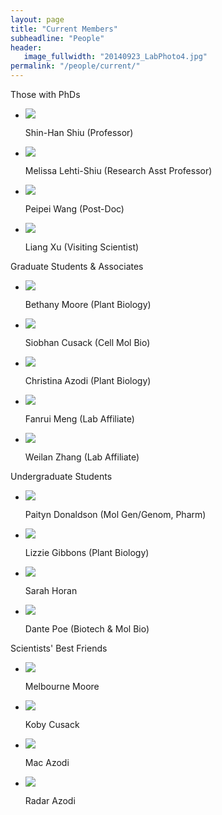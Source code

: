 ```yaml
---
layout: page
title: "Current Members"
subheadline: "People"
header:
   image_fullwidth: "20140923_LabPhoto4.jpg"
permalink: "/people/current/"
---
```

<head>
  <base href="https://ShiuLab.github.io/images/people/" target="_blank">
</head>


Those with PhDs
<html>
<body>
<ul class="small-block-grid-2 medium-block-grid-3 large-block-grid-4">
  <li><img src="shinhan.png"><p>Shin-Han Shiu (Professor)</p></li>
  <li><img src="melissa.jpg"><p>Melissa Lehti-Shiu (Research Asst Professor)</p></li>
  <li><img src="peipei.jpg"><p>Peipei Wang (Post-Doc)</p></li>
  <li><img src="liang.jpg"><p>Liang Xu (Visiting Scientist)</p></li>
</ul>
</body>
</html>


Graduate Students & Associates
<html>
<body>
<ul class="small-block-grid-2 medium-block-grid-3 large-block-grid-4">
  <li><img src="beth.jpg"><p>Bethany Moore (Plant Biology)</p></li>
  <li><img src="siobhan.jpg"><p>Siobhan Cusack (Cell Mol Bio)</p></li>
  <li><img src="christina.jpg"><p>Christina Azodi (Plant Biology)</p></li>
  <li><img src="fanrui.jpg"><p>Fanrui Meng (Lab Affiliate)</p></li>
  <li><img src="weilan.jpg"><p>Weilan Zhang (Lab Affiliate)</p></li>
</ul>
</body>
</html>


Undergraduate Students
<html>
<body>
<ul class="small-block-grid-2 medium-block-grid-3 large-block-grid-4">
  <li><img src="paityn.png"><p>Paityn Donaldson (Mol Gen/Genom, Pharm)</p></li>
  <li><img src="lizzie.png"><p>Lizzie Gibbons (Plant Biology)</p></li>
  <li><img src="sarah.png"><p>Sarah Horan</p></li>
  <li><img src="dante.jpg"><p>Dante Poe (Biotech & Mol Bio)</p></li>
</ul>
</body>
</html>


Scientists' Best Friends
<html>
<body>
<ul class="small-block-grid-2 medium-block-grid-3 large-block-grid-4">
  <li><img src="mel.jpg"><p>Melbourne Moore</p></li>
  <li><img src="koby.jpg"><p>Koby Cusack</p></li>
  <li><img src="mac.png"><p>Mac Azodi</p></li>
  <li><img src="radar.jpg"><p>Radar Azodi</p></li>
</ul>
</body>
</html>
